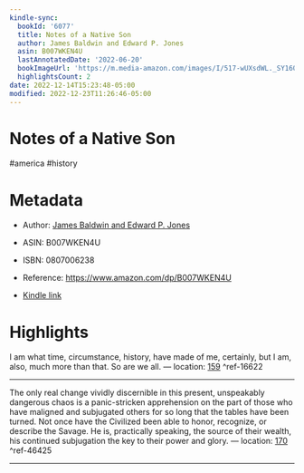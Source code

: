 ```yaml
---
kindle-sync:
  bookId: '6077'
  title: Notes of a Native Son
  author: James Baldwin and Edward P. Jones
  asin: B007WKEN4U
  lastAnnotatedDate: '2022-06-20'
  bookImageUrl: 'https://m.media-amazon.com/images/I/517-wUXsdWL._SY160.jpg'
  highlightsCount: 2
date: 2022-12-14T15:23:48-05:00
modified: 2022-12-23T11:26:46-05:00
---
```

# Notes of a Native Son

#america #history

# Metadata

* Author: [James Baldwin and Edward P. Jones](https://www.amazon.com/James-Baldwin/e/B000APVA9U/ref=dp_byline_cont_ebooks_1)

* ASIN: B007WKEN4U

* ISBN: 0807006238

* Reference: <https://www.amazon.com/dp/B007WKEN4U>

* [Kindle link](kindle://book?action=open&asin=B007WKEN4U)

# Highlights

I am what time, circumstance, history, have made of me, certainly, but I am, also, much more than that. So are we all. — location: [159](kindle://book?action=open&asin=B007WKEN4U&location=159) ^ref-16622

---

The only real change vividly discernible in this present, unspeakably dangerous chaos is a panic-stricken apprehension on the part of those who have maligned and subjugated others for so long that the tables have been turned. Not once have the Civilized been able to honor, recognize, or describe the Savage. He is, practically speaking, the source of their wealth, his continued subjugation the key to their power and glory. — location: [170](kindle://book?action=open&asin=B007WKEN4U&location=170) ^ref-46425

---
